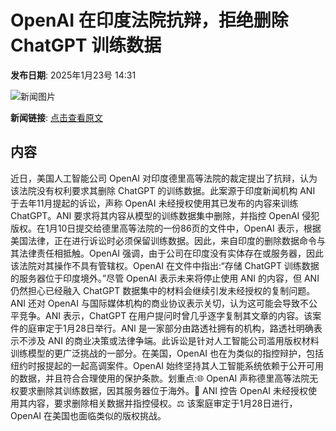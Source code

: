 # ​OpenAI 在印度法院抗辩，拒绝删除 ChatGPT 训练数据

**发布日期**: 2025年1月23号 14:31

![新闻图片](https://pic.chinaz.com/picmap/202302112107341554_1.jpg)

**新闻链接**: [点击查看原文](https://www.aibase.com/zh/news/14959)

## 内容

近日，美国人工智能公司 OpenAI 对印度德里高等法院的裁定提出了抗辩，认为该法院没有权利要求其删除 ChatGPT 的训练数据。此案源于印度新闻机构 ANI 于去年11月提起的诉讼，声称 OpenAI 未经授权使用其已发布的内容来训练 ChatGPT。ANI 要求将其内容从模型的训练数据集中删除，并指控 OpenAI 侵犯版权。在1月10日提交给德里高等法院的一份86页的文件中，OpenAI 表示，根据美国法律，正在进行诉讼时必须保留训练数据。因此，来自印度的删除数据命令与其法律责任相抵触。OpenAI 强调，由于公司在印度没有实体存在或服务器，因此该法院对其操作不具有管辖权。OpenAI 在文件中指出:“存储 ChatGPT 训练数据的服务器位于印度境外。”尽管 OpenAI 表示未来将停止使用 ANI 的内容，但 ANI 仍然担心已经融入 ChatGPT 数据集中的材料会继续引发未经授权的复制问题。ANI 还对 OpenAI 与国际媒体机构的商业协议表示关切，认为这可能会导致不公平竞争。ANI 表示，ChatGPT 在用户提问时曾几乎逐字复制其文章的内容。该案件的庭审定于1月28日举行。ANI 是一家部分由路透社拥有的机构，路透社明确表示不涉及 ANI 的商业决策或法律争端。此诉讼是针对人工智能公司滥用版权材料训练模型的更广泛挑战的一部分。在美国，OpenAI 也在为类似的指控辩护，包括纽约时报提起的一起高调案件。OpenAI 始终坚持其人工智能系统依赖于公开可用的数据，并且符合合理使用的保护条款。划重点:🌐 OpenAI 声称德里高等法院无权要求删除其训练数据，因其服务器位于海外。📰 ANI 控告 OpenAI 未经授权使用其内容，要求删除相关数据并指控侵权。⚖️ 该案庭审定于1月28日进行，OpenAI 在美国也面临类似的版权挑战。
